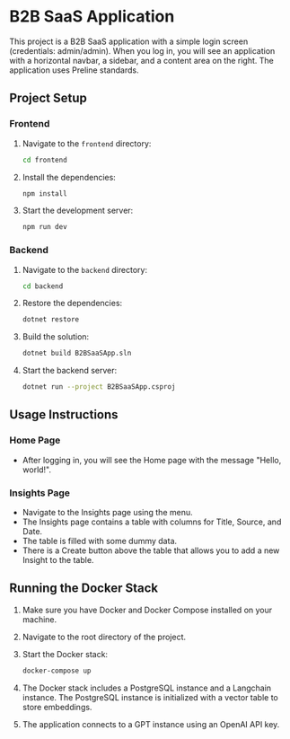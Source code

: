 # B2B SaaS Application

This project is a B2B SaaS application with a simple login screen (credentials: admin/admin). When you log in, you will see an application with a horizontal navbar, a sidebar, and a content area on the right. The application uses Preline standards.

## Project Setup

### Frontend

1. Navigate to the `frontend` directory:
   ```sh
   cd frontend
   ```

2. Install the dependencies:
   ```sh
   npm install
   ```

3. Start the development server:
   ```sh
   npm run dev
   ```

### Backend

1. Navigate to the `backend` directory:
   ```sh
   cd backend
   ```

2. Restore the dependencies:
   ```sh
   dotnet restore
   ```

3. Build the solution:
   ```sh
   dotnet build B2BSaaSApp.sln
   ```

4. Start the backend server:
   ```sh
   dotnet run --project B2BSaaSApp.csproj
   ```

## Usage Instructions

### Home Page

- After logging in, you will see the Home page with the message "Hello, world!".

### Insights Page

- Navigate to the Insights page using the menu.
- The Insights page contains a table with columns for Title, Source, and Date.
- The table is filled with some dummy data.
- There is a Create button above the table that allows you to add a new Insight to the table.

## Running the Docker Stack

1. Make sure you have Docker and Docker Compose installed on your machine.

2. Navigate to the root directory of the project.

3. Start the Docker stack:
   ```sh
   docker-compose up
   ```

4. The Docker stack includes a PostgreSQL instance and a Langchain instance. The PostgreSQL instance is initialized with a vector table to store embeddings.

5. The application connects to a GPT instance using an OpenAI API key.
